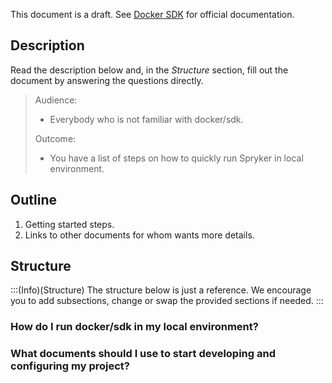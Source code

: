 This document is a draft. See [Docker SDK](https://documentation.spryker.com/docs/docker-sdk) for official documentation.

## Description
Read the description below and, in the *Structure* section, fill out the document by answering the questions directly.


> Audience:
>
> - Everybody who is not familiar with docker/sdk.
>
> Outcome:
> - You have a list of steps on how to quickly run Spryker in local environment.

## Outline

1. Getting started steps.
2. Links to other documents for whom wants more details.


## Structure

:::(Info)(Structure)
The structure below is just a reference. We encourage you to add subsections, change or swap the provided sections if needed.
:::

### How do I run docker/sdk in my local environment?

### What documents should I use to start developing and configuring my project?

